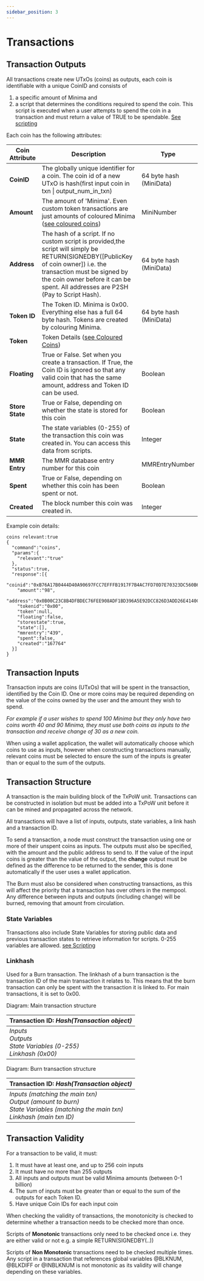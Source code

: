 ```yaml
---
sidebar_position: 3
---
```


# Transactions

## Transaction Outputs
All transactions create new UTxOs (coins) as outputs, each coin is identifiable with a unique CoinID and consists of
1. a specific amount of Minima and 
2. a script that determines the conditions required to spend the coin. This script is executed when a user attempts to spend the coin in a transaction and must return a value of TRUE to be spendable. [See scripting](/docs/learn/scripting)

Each coin has the following attributes:

| Coin Attribute | Description | Type |
| -------------- | ----------- | ------------- |
| **CoinID** | The globally unique identifier for a coin. The coin id of a new UTxO is hash(first input coin in txn &#124; output_num_in_txn)| 64 byte hash (MiniData)|
| **Amount** | The amount of 'Minima'. Even custom token transactions are just amounts of coloured Minima ([see coloured coins](/docs/learn/tokenscolouredcoins))| MiniNumber|
| **Address** | The hash of a script. If no custom script is provided,the script will simply be RETURN(SIGNEDBY([PublicKey of coin owner]) i.e. the  transaction must be signed by the coin owner before it can be spent. All addresses are P2SH (Pay to Script Hash).| 64 byte hash (MiniData)|
| **Token ID** | The Token ID. Minima is 0x00. Everything else has a full 64 byte hash. Tokens are created by colouring Minima.| 64 byte hash (MiniData)|
| **Token** | Token Details ([see Coloured Coins](/docs/learn/tokenscolouredcoins)) |  |
| **Floating** | True or False. Set when you create a transaction. If True, the Coin ID is ignored so that any valid coin that has the same amount, address and Token ID can be used. | Boolean |
| **Store State** | True or False, depending on whether the state is stored for this coin | Boolean |
| **State** | The state variables (0-255) of the transaction this coin was created in. You can access this data from scripts. | Integer |
| **MMR Entry** | The MMR database entry number for this coin | MMREntryNumber |
| **Spent** | True or False, depending on whether this coin has been spent or not. | Boolean |
| **Created** | The block number this coin was created in. | Integer |

Example coin details:

```
coins relevant:true
{
  "command":"coins",
  "params":{
    "relevant":"true"
  },
  "status":true,
  "response":[{
    "coinid":"0xB76A17B0444D40A90697FCC7EFFFB1917F7B4AC7FD70D7E70323DC560B6A3CF2",
    "amount":"98",
    "address":"0x0B00C23C8B4DFBDEC76FEE908ADF1BD396A5E92DCC826D3ADD26E4140CFA1DC0",
    "tokenid":"0x00",
    "token":null,
    "floating":false,
    "storestate":true,
    "state":[],
    "mmrentry":"439",
    "spent":false,
    "created":"167764"
  }]
}
```
## Transaction Inputs
Transaction inputs are coins (UTxOs) that will be spent in the transaction, identified by the Coin ID. One or more coins may be required depending on the value of the coins owned by the user and the amount they wish to spend. 

*For example if a user wishes to spend 100 Minima but they only have two coins worth 40 and 90 Minima, they must use both coins as inputs to the transaction and receive change of 30 as a new coin.*

When using a wallet application, the wallet will automatically choose which coins to use as inputs, however when constructing transactions manually, relevant coins must be selected to ensure the sum of the inputs is greater than or equal to the sum of the outputs. 


## Transaction Structure

A transaction is the main building block of the TxPoW unit. Transactions can be constructed in isolation but must be added into a TxPoW unit before it can be mined and propagated across the network.

All transactions will have a list of inputs, outputs, state variables, a link hash and a transaction ID.

To send a transaction, a node must construct the transaction using one or more of their unspent coins as inputs. The outputs must also be specified, with the amount and the public address to send to. If the value of the input coins is greater than the value of the output, the **change** output must be defined as the difference to be returned to the sender, this is done automatically if the user uses a wallet application.

The Burn must also be considered when constructing transactions, as this will affect the priority that a transaction has over others in the mempool. Any difference between inputs and outputs (including change) will be burned, removing that amount from circulation.

### State Variables
Transactions also include State Variables for storing public data and previous transaction states to retrieve information for scripts. 0-255 variables are allowed. [see Scripting](/docs/learn/smartcontracts)

### Linkhash 

Used for a Burn transaction. The linkhash of a burn transaction is the transaction ID of the main transaction it relates to. This means that the burn transaction can only be spent with the transaction it is linked to.  For main transactions, it is set to 0x00.

Diagram: Main transaction structure

| **Transaction ID:** *Hash(Transaction object)* |
| :-----------------------------------------|
| *Inputs* <br /> *Outputs*<br />*State Variables (0-255)*<br />*Linkhash (0x00)* |

Diagram: Burn transaction structure

| **Transaction ID:** *Hash(Transaction object)* |
| :---------------------------------------- |
| *Inputs (matching the main txn)*<br />*Output (amount to burn)*<br />*State Variables (matching the main txn)*<br />*Linkhash (main txn ID)* |


## Transaction Validity

For a transaction to be valid, it must:
1. It must have at least one, and up to 256 coin inputs
2. It must have no more than 255 outputs 
3. All inputs and outputs must be valid Minima amounts (between 0-1 billion)
4. The sum of inputs must be greater than or equal to the sum of the outputs for each Token ID.
5. Have unique Coin IDs for each input coin

When checking the validity of transactions, the monotonicity is checked to determine whether a transaction needs to be checked more than once. 

Scripts of **Monotonic** transactions only need to be checked once i.e. they are either valid or not e.g. a simple RETURN(SIGNEDBY(..))

Scripts of **Non Monotonic** transactions need to be checked multiple times. Any script in a transaction that references global variables @BLKNUM, @BLKDIFF or @INBLKNUM is not monotonic as its validity will change depending on these variables. 




